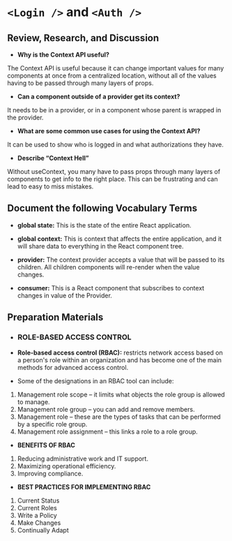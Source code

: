 # `<Login />` and `<Auth />`

## Review, Research, and Discussion


* **Why is the Context API useful?**

The Context API is useful because it can change important values for many components at once from a centralized location, without all of the values having to be passed through many layers of props.

* **Can a component outside of a provider get its context?**

It needs to be in a provider, or in a component whose parent is wrapped in the provider.

* **What are some common use cases for using the Context API?**

It can be used to show who is logged in and what authorizations they have.

* **Describe “Context Hell”**

Without useContext, you many have to pass props through many layers of components to get info to the right place. This can be frustrating and can lead to easy to miss mistakes.

## Document the following Vocabulary Terms

* **global state:**	This is the state of the entire React application.

* **global context:** This is context that affects the entire application, and it will share data to everything in the React component tree.

* **provider:**	The context provider accepts a value that will be passed to its children. All children components will re-render when the value changes.

* **consumer:** This is a React component that subscribes to context changes in value of the Provider.

## Preparation Materials

* ### **ROLE-BASED ACCESS CONTROL**

* **Role-based access control (RBAC):** restricts network access based on a person's role within an organization and has become one of the main methods for advanced access control. 

* Some of the designations in an RBAC tool can include:

 1. Management role scope – it limits what objects the role group is allowed to manage.
1.  Management role group – you can add and remove members.
1. Management role – these are the types of tasks that can be performed by a specific role group.
1. Management role assignment – this links a role to a role group.

* **BENEFITS OF RBAC**

1. Reducing administrative work and IT support. 
1.  Maximizing operational efficiency.
1. Improving compliance. 

* **BEST PRACTICES FOR IMPLEMENTING RBAC**

1. Current Status
1. Current Roles
1. Write a Policy
1. Make Changes
1. Continually Adapt







